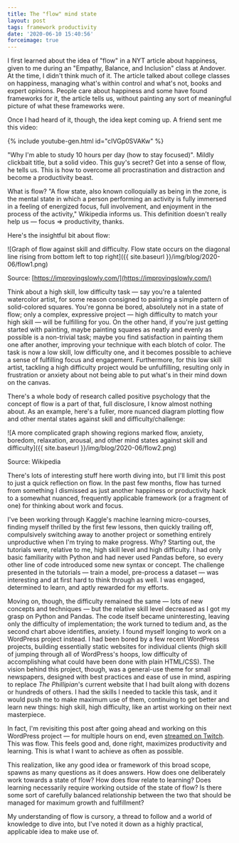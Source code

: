 ```yaml
---
title: The "flow" mind state
layout: post
tags: framework productivity
date: '2020-06-10 15:40:56'
forceimage: true
---
```


I first learned about the idea of "flow" in a NYT article about happiness, given to me during an "Empathy, Balance, and Inclusion" class at Andover. At the time, I didn't think much of it. The article talked about college classes on happiness, managing what's within control and what's not, books and expert opinions. People care about happiness and some have found frameworks for it, the article tells us, without painting any sort of meaningful picture of what these frameworks were.

Once I had heard of it, though, the idea kept coming up. A friend sent me this video:

{% include youtube-gen.html id="cIVGp0SVAKw" %}

"Why I'm able to study 10 hours per day (how to stay focused)". Mildly clickbait title, but a solid video. This guy's secret? Get into a sense of flow, he tells us. This is how to overcome all procrastination and distraction and become a productivity beast.

What is flow? "A flow state, also known colloquially as being in the zone, is the mental state in which a person performing an activity is fully immersed in a feeling of energized focus, full involvement, and enjoyment in the process of the activity," Wikipedia informs us. This definition doesn't really help us — focus ⇒ productivity, thanks.

Here's the insightful bit about flow:

![Graph of flow against skill and difficulty. Flow state occurs on the diagonal line rising from bottom left to top right]({{ site.baseurl }}/img/blog/2020-06/flow1.png)

Source: [https://improvingslowly.com/](https://improvingslowly.com/)

Think about a high skill, low difficulty task — say you're a talented watercolor artist, for some reason consigned to painting a simple pattern of solid-colored squares. You're gonna be bored, absolutely not in a state of flow; only a complex, expressive project — high difficulty to match your high skill — will be fulfilling for you. On the other hand, if you're just getting started with painting, maybe painting squares as neatly and evenly as possible is a non-trivial task; maybe you find satisfaction in painting them one after another, improving your technique with each blotch of color. The task is now a low skill, low difficulty one, and it becomes possible to achieve a sense of fulfilling focus and engagement. Furthermore, for this low skill artist, tackling a high difficulty project would be unfulfilling, resulting only in frustration or anxiety about not being able to put what's in their mind down on the canvas.

There's a whole body of research called positive psychology that the concept of flow is a part of that, full disclosure, I know almost nothing about. As an example, here's a fuller, more nuanced diagram plotting flow and other mental states against skill and difficulty/challenge:

![A more complicated graph showing regions marked flow, anxiety, boredom, relaxation, arousal, and other mind states against skill and difficulty]({{ site.baseurl }}/img/blog/2020-06/flow2.png)

Source: Wikipedia

There's lots of interesting stuff here worth diving into, but I'll limit this post to just a quick reflection on flow. In the past few months, flow has turned from something I dismissed as just another happiness or productivity hack to a somewhat nuanced, frequently applicable framework (or a fragment of one) for thinking about work and focus.

I've been working through Kaggle's machine learning micro-courses, finding myself thrilled by the first few lessons, then quickly trailing off, compulsively switching away to another project or something entirely unproductive when I'm trying to make progress. Why? Starting out, the tutorials were, relative to me, high skill level and high difficulty. I had only basic familiarity with Python and had never used Pandas before, so every other line of code introduced some new syntax or concept. The challenge presented in the tutorials — train a model, pre-process a dataset — was interesting and at first hard to think through as well. I was engaged, determined to learn, and aptly rewarded for my efforts.

Moving on, though, the difficulty remained the same — lots of new concepts and techniques — but the relative skill level decreased as I got my grasp on Python and Pandas. The code itself became uninteresting, leaving only the difficulty of implementation; the work turned to tedium and, as the second chart above identifies, anxiety. I found myself longing to work on a WordPress project instead. I had been bored by a few recent WordPress projects, building essentially static websites for individual clients (high skill of jumping through all of WordPress's hoops, low difficulty of accomplishing what could have been done with plain HTML/CSS). The vision behind this project, though, was a general-use theme for small newspapers, designed with best practices and ease of use in mind, aspiring to replace *The Phillipian*'s current website that I had built along with dozens or hundreds of others. I had the skills I needed to tackle this task, and it would push me to make maximum use of them, continuing to get better and learn new things: high skill, high difficulty, like an artist working on their next masterpiece.

In fact, I'm revisiting this post after going ahead and working on this WordPress project — for multiple hours on end, even [streamed on Twitch](https://www.twitch.tv/wwsalmon). This was flow. This feels good and, done right, maximizes productivity and learning. This is what I want to achieve as often as possible.

This realization, like any good idea or framework of this broad scope, spawns as many questions as it does answers. How does one deliberately work towards a state of flow? How does flow relate to learning? Does learning necessarily require working outside of the state of flow? Is there some sort of carefully balanced relationship between the two that should be managed for maximum growth and fulfillment?

My understanding of flow is cursory, a thread to follow and a world of knowledge to dive into, but I've noted it down as a highly practical, applicable idea to make use of.